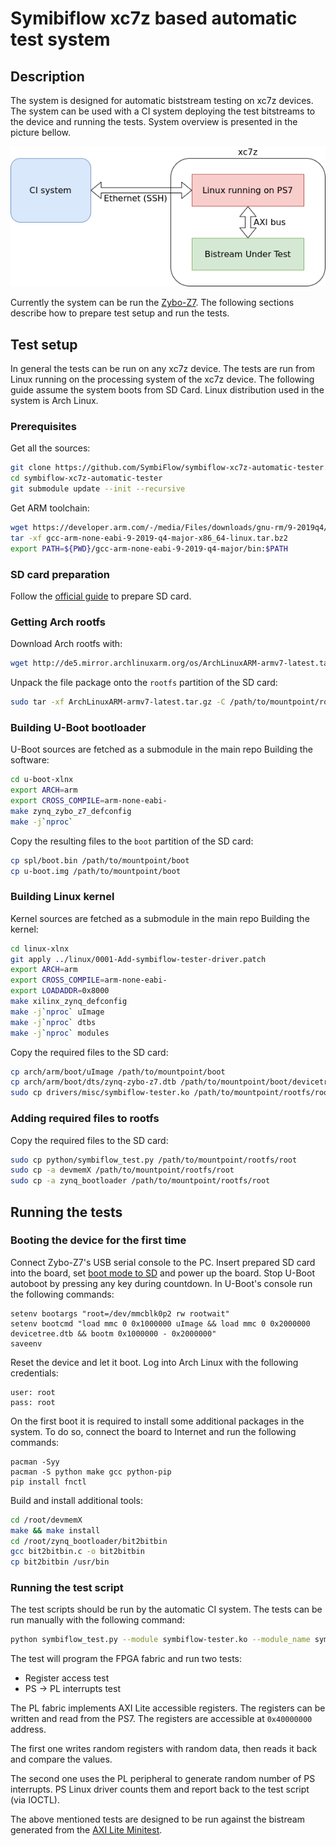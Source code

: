 # Symibiflow xc7z based automatic test system

## Description

The system is designed for automatic biststream testing on xc7z devices.
The system can be used with a CI system deploying the test bitstreams to the device and running the tests.
System overview is presented in the picture bellow.

![Test system overview](https://github.com/SymbiFlow/symbiflow-xc7z-automatic-tester/blob/master/graphics/xc7_test_system.png "Test system overview")

Currently the system can be run the [Zybo-Z7](https://reference.digilentinc.com/reference/programmable-logic/zybo-z7/start).
The following sections describe how to prepare test setup and run the tests.

## Test setup

In general the tests can be run on any xc7z device. The tests are run from Linux running on the processing system of the xc7z device.
The following guide assume the system boots from SD Card. Linux distribution used in the system is Arch Linux.

### Prerequisites

Get all the sources:

```  bash
git clone https://github.com/SymbiFlow/symbiflow-xc7z-automatic-tester.git
cd symbiflow-xc7z-automatic-tester
git submodule update --init --recursive
```

Get ARM toolchain:
```  bash
wget https://developer.arm.com/-/media/Files/downloads/gnu-rm/9-2019q4/RC2.1/gcc-arm-none-eabi-9-2019-q4-major-x86_64-linux.tar.bz2
tar -xf gcc-arm-none-eabi-9-2019-q4-major-x86_64-linux.tar.bz2
export PATH=${PWD}/gcc-arm-none-eabi-9-2019-q4-major/bin:$PATH
```

### SD card preparation

Follow the [official guide](https://xilinx-wiki.atlassian.net/wiki/spaces/A/pages/18842385/How+to+format+SD+card+for+SD+boot) to prepare SD card.

### Getting Arch rootfs

Download Arch rootfs with:

``` bash
wget http://de5.mirror.archlinuxarm.org/os/ArchLinuxARM-armv7-latest.tar.gz
```

Unpack the file package onto the ``rootfs`` partition of the SD card:

``` bash
sudo tar -xf ArchLinuxARM-armv7-latest.tar.gz -C /path/to/mountpoint/rootfs
```

### Building U-Boot bootloader

U-Boot sources are fetched as a submodule in the main repo
Building the software:

``` bash
cd u-boot-xlnx
export ARCH=arm
export CROSS_COMPILE=arm-none-eabi-
make zynq_zybo_z7_defconfig
make -j`nproc`
```

Copy the resulting files to the ``boot`` partition of the SD card:

``` bash
cp spl/boot.bin /path/to/mountpoint/boot
cp u-boot.img /path/to/mountpoint/boot
```

### Building Linux kernel

Kernel sources are fetched as a submodule in the main repo
Building the kernel:

``` bash
cd linux-xlnx
git apply ../linux/0001-Add-symbiflow-tester-driver.patch
export ARCH=arm
export CROSS_COMPILE=arm-none-eabi-
export LOADADDR=0x8000
make xilinx_zynq_defconfig
make -j`nproc` uImage
make -j`nproc` dtbs
make -j`nproc` modules
```

Copy the required files to the SD card:
``` bash
cp arch/arm/boot/uImage /path/to/mountpoint/boot
cp arch/arm/boot/dts/zynq-zybo-z7.dtb /path/to/mountpoint/boot/devicetree.dtb
sudo cp drivers/misc/symbiflow-tester.ko /path/to/mountpoint/rootfs/root
```


### Adding required files to rootfs

Copy the required files to the SD card:

``` bash
sudo cp python/symbiflow_test.py /path/to/mountpoint/rootfs/root
sudo cp -a devmemX /path/to/mountpoint/rootfs/root
sudo cp -a zynq_bootloader /path/to/mountpoint/rootfs/root
```

## Running the tests

### Booting the device for the first time

Connect Zybo-Z7's USB serial console to the PC.
Insert prepared SD card into the board, set [boot mode to SD](https://reference.digilentinc.com/reference/programmable-logic/zybo-z7/reference-manual#microsd_boot_mode) and power up the board.
Stop U-Boot autoboot by pressing any key during countdown.
In U-Boot's console run the following commands:

```
setenv bootargs "root=/dev/mmcblk0p2 rw rootwait"
setenv bootcmd "load mmc 0 0x1000000 uImage && load mmc 0 0x2000000 devicetree.dtb && bootm 0x1000000 - 0x2000000"
saveenv
```

Reset the device and let it boot.
Log into Arch Linux with the following credentials:
```
user: root
pass: root
```

On the first boot it is required to install some additional packages in the system.
To do so, connect the board to Internet and run the following commands:

```
pacman -Syy
pacman -S python make gcc python-pip
pip install fnctl
```

Build and install additional tools:

``` bash
cd /root/devmemX
make && make install
cd /root/zynq_bootloader/bit2bitbin
gcc bit2bitbin.c -o bit2bitbin
cp bit2bitbin /usr/bin
```

### Running the test script

The test scripts should be run by the automatic CI system.
The tests can be run manually with the following command:

``` bash
python symbiflow_test.py --module symbiflow-tester.ko --module_name symbiflow_tester --bitstream top.bit --dev /dev/symbiflow-tester0 --driver_name symbiflow-tester
```

The test will program the FPGA fabric and run two tests:

* Register access test
* PS -> PL interrupts test

The PL fabric implements AXI Lite accessible registers.
The registers can be written and read from the PS7.
The registers are accessible at ``0x40000000`` address.


The first one writes random registers with random data, then reads it back and compare the values.

The second one uses the PL peripheral to generate random number of PS interrupts. PS Linux driver counts them and report back to the test script (via IOCTL).

The above mentioned tests are designed to be run against the bistream generated from the [AXI Lite Minitest](https://github.com/SymbiFlow/symbiflow-arch-defs/tree/master/xc7/tests/ps7/axi_lite_reg).
